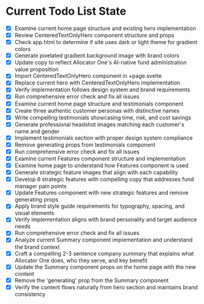<!-- DO NOT EDIT - Managed by todo_list tool -->
<!-- Updated: 2025-09-30T11:53:42.260Z -->

# Current Todo List State

- [x] Examine current home page structure and existing hero implementation
- [x] Review CenteredTextOnlyHero component structure and props
- [x] Check app.html to determine if site uses dark or light theme for gradient colors
- [x] Generate pixelated gradient background image with brand colors
- [x] Update copy to reflect Allocator One's AI-native fund administration value proposition
- [x] Import CenteredTextOnlyHero component in +page.svelte
- [x] Replace current hero with CenteredTextOnlyHero implementation
- [x] Verify implementation follows design system and brand requirements
- [x] Run comprehensive error check and fix all issues
- [x] Examine current home page structure and testimonials component
- [x] Create three authentic customer personas with distinctive names
- [x] Write compelling testimonials showcasing time, risk, and cost savings
- [x] Generate professional headshot images matching each customer's name and gender
- [x] Implement testimonials section with proper design system compliance
- [x] Remove generating props from testimonials component
- [x] Run comprehensive error check and fix all issues
- [x] Examine current Features component structure and implementation
- [x] Examine home page to understand how Features component is used
- [x] Generate strategic feature images that align with each capability
- [x] Develop 6 strategic features with compelling copy that addresses fund manager pain points
- [x] Update Features component with new strategic features and remove generating props
- [x] Apply brand style guide requirements for typography, spacing, and visual elements
- [x] Verify implementation aligns with brand personality and target audience needs
- [x] Run comprehensive error check and fix all issues
- [x] Analyze current Summary component implementation and understand the brand context
- [x] Craft a compelling 2-3 sentence company summary that explains what Allocator One does, who they serve, and key benefit
- [x] Update the Summary component props on the home page with the new content
- [x] Remove the 'generating' prop from the Summary component
- [x] Verify the content flows naturally from hero section and maintains brand consistency
